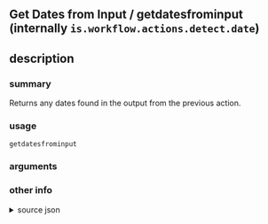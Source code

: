 
## Get Dates from Input / getdatesfrominput (internally `is.workflow.actions.detect.date`)



## description
### summary
Returns any dates found in the output from the previous action.


### usage
`getdatesfrominput `

### arguments


### other info

<details><summary>source json</summary>
```json
{
	"ActionClass": "WFCoercionAction",
	"ActionKeywords": [
		"date",
		"time",
		"detect",
		"scan"
	],
	"Category": "Calendar",
	"CoercionItemClass": "WFDateContentItem",
	"Description": {
		"DescriptionSummary": "Returns any dates found in the output from the previous action."
	},
	"IconName": "Date.png",
	"Input": {
		"Multiple": true,
		"Required": true,
		"Types": [
			"NSDate"
		]
	},
	"Name": "Get Dates from Input",
	"Output": {
		"Multiple": true,
		"OutputName": "Dates",
		"Types": [
			"WFDateContentItem"
		]
	},
	"ShortName": "Get Dates",
	"Subcategory": "Dates"
}
```
</details>
